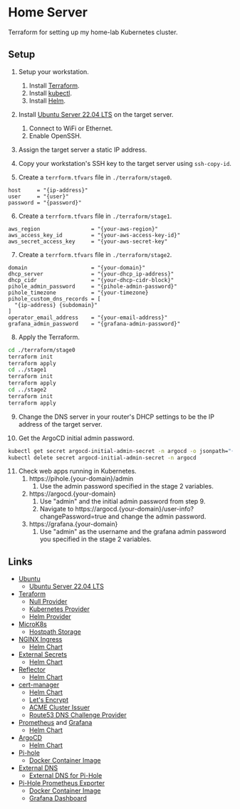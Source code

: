 # Home Server

Terraform for setting up my home-lab Kubernetes cluster.

## Setup

1. Setup your workstation.
   1. Install [Terraform](https://developer.hashicorp.com/terraform/downloads).
   2. Install [kubectl](https://kubernetes.io/docs/tasks/tools/#kubectl).
   3. Install [Helm](https://helm.sh/docs/intro/install/).

2. Install [Ubuntu Server 22.04 LTS](https://ubuntu.com/download/server) on the target server.
   1. Connect to WiFi or Ethernet.
   2. Enable OpenSSH.

3. Assign the target server a static IP address.

4. Copy your workstation's SSH key to the target server using `ssh-copy-id`.

5. Create a `terrform.tfvars` file in `./terraform/stage0`.

```
host     = "{ip-address}"
user     = "{user}"
password = "{password}"
```

6. Create a `terrform.tfvars` file in `./terraform/stage1`.

```
aws_region                = "{your-aws-region}"
aws_access_key_id         = "{your-aws-access-key-id}"
aws_secret_access_key     = "{your-aws-secret-key"
```

7. Create a `terrform.tfvars` file in `./terraform/stage2`.

```
domain                    = "{your-domain}"
dhcp_server               = "{your-dhcp_ip-address}"
dhcp_cidr                 = "{your-dhcp-cidr-block}"
pihole_admin_password     = "{pihole-admin-password}"
pihole_timezone           = "{your-timezone}
pihole_custom_dns_records = [
  "{ip-address} {subdomain}"
]
operator_email_address    = "{your-email-address}"
grafana_admin_password    = "{grafana-admin-password}"
```

8. Apply the Terraform.

```sh
cd ./terraform/stage0
terraform init
terraform apply
cd ../stage1
terraform init
terraform apply
cd ../stage2
terraform init
terraform apply
```

9. Change the DNS server in your router's DHCP settings to be the IP address of the target server.

10. Get the ArgoCD initial admin password.

```sh
kubectl get secret argocd-initial-admin-secret -n argocd -o jsonpath="{.data.password}" | base64 -d
kubectl delete secret argocd-initial-admin-secret -n argocd
```

11.  Check web apps running in Kubernetes.
     1.  https://pihole.{your-domain}/admin
         1.  Use the admin password specified in the stage 2 variables.
     2.  https://argocd.{your-domain}
         1.  Use "admin" and the initial admin password from step 9.
         2.  Navigate to https://argocd.{your-domain}/user-info?changePassword=true and change the admin password.
     3.  https://grafana.{your-domain}
         1.  Use "admin" as the username and the grafana admin password you specified in the stage 2 variables.

## Links

* [Ubuntu](https://ubuntu.com/)
  * [Ubuntu Server 22.04 LTS](https://ubuntu.com/download/server)
* [Teraform](https://terraform.io)
  * [Null Provider](https://registry.terraform.io/providers/hashicorp/null/latest)
  * [Kubernetes Provider](https://registry.terraform.io/providers/hashicorp/kubernetes/latest/docs)
  * [Helm Provider](https://registry.terraform.io/providers/hashicorp/helm/latest)
* [MicroK8s](https://microk8s.io/)
  * [Hostpath Storage](https://microk8s.io/docs/addon-hostpath-storage)
* [NGINX Ingress](https://github.com/kubernetes/ingress-nginx)
  * [Helm Chart](https://docs.nginx.com/nginx-ingress-controller/installation/installation-with-helm/#installing-the-chart)
* [External Secrets](https://external-secrets.io/)
  * [Helm Chart](https://external-secrets.io/latest/introduction/getting-started/#option-1-install-from-chart-repository)
* [Reflector](https://github.com/emberstack/kubernetes-reflector)
  * [Helm Chart](https://artifacthub.io/packages/helm/emberstack/reflector)
* [cert-manager](https://cert-manager.io/)
  * [Helm Chart](https://artifacthub.io/packages/helm/cert-manager/cert-manager)
  * [Let's Encrypt](https://letsencrypt.org/)
  * [ACME Cluster Issuer](https://cert-manager.io/docs/configuration/acme/)
  * [Route53 DNS Challenge Provider](https://cert-manager.io/docs/configuration/acme/dns01/route53/)
* [Prometheus](https://prometheus.io/) and [Grafana](https://grafana.com/)
  * [Helm Chart](https://github.com/prometheus-community/helm-charts/tree/main/charts/kube-prometheus-stack)
* [ArgoCD](https://argo-cd.readthedocs.io/en/stable/)
  * [Helm Chart](https://artifacthub.io/packages/helm/argo/argo-cd)
* [Pi-hole](https://pi-hole.net/)
  * [Docker Container Image](https://hub.docker.com/r/pihole/pihole)
* [External DNS](https://github.com/kubernetes-sigs/external-dns)
  * [External DNS for Pi-Hole](https://github.com/kubernetes-sigs/external-dns/blob/master/docs/tutorials/pihole.md)
* [Pi-Hole Prometheus Exporter](https://github.com/eko/pihole-exporter)
  * [Docker Container Image](https://hub.docker.com/r/ekofr/pihole-exporter)
  * [Grafana Dashboard](https://grafana.com/grafana/dashboards/14475-pi-hole-ui/)
